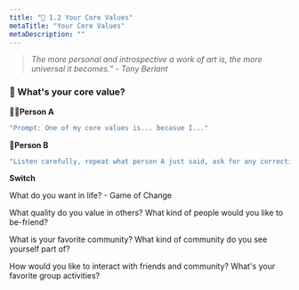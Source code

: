 ```yaml
---
title: "🌱 1.2 Your Core Values"
metaTitle: "Your Core Values"
metaDescription: ""
---
```


>*The more personal and introspective a work of art is, the more universal it becomes.” - Tony Berlant*

### 📝 What's your core value?

🧑‍🦰**Person A**
```javascript react-live=true
"Prompt: One of my core values is... becasue I..."
```

👩**Person B** 
```javascript react-live=true
"Listen carefully, repeat what person A just said, ask for any corrections, and share the impact of hearing A's value. Prompt: Your value is such and such, am I understanding it right? Hearing that, I feel..."
```

**Switch** 




What do you want in life? - Game of Change 

What quality do you value in others? What kind of people would you like to be-friend?

What is your favorite community? What kind of community do you see yourself part of?

How would you like to interact with friends and community? What's your favorite group activities?


